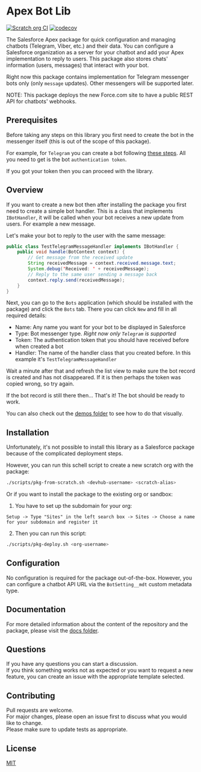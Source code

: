 # Apex Bot Lib

[![Scratch org CI](https://github.com/IlyaMatsuev/Apex-Bot-Lib/actions/workflows/scratch-org-ci.yml/badge.svg)](https://github.com/IlyaMatsuev/Apex-Bot-Lib/actions/workflows/scratch-org-ci.yml)
[![codecov](https://codecov.io/gh/IlyaMatsuev/Apex-Bot-Lib/branch/main/graph/badge.svg?token=BFDV73QRJW)](https://codecov.io/gh/IlyaMatsuev/Apex-Bot-Lib)

The Salesforce Apex package for quick configuration and managing chatbots (Telegram, Viber, etc.) and their data. You can configure a Salesforce organization as a server for your chatbot and add your Apex implementation to reply to users. This package also stores chats' information (users, messages) that interact with your bot.

Right now this package contains implementation for Telegram messenger bots only (only `message` updates). Other messengers will be supported later.

NOTE: This package deploys the new Force.com site to have a public REST API for chatbots' webhooks.

## Prerequisites

Before taking any steps on this library you first need to create the bot in the messenger itself (this is out of the scope of this package).

For example, for `Telegram` you can create a bot following [these steps](https://core.telegram.org/bots#3-how-do-i-create-a-bot). All you need to get is the bot `authentication token`.

If you got your token then you can proceed with the library.

## Overview

If you want to create a new bot then after installing the package you first need to create a simple bot handler. This is a class that implements `IBotHandler`, it will be called when your bot receives a new update from users. For example a new message.

Let's make your bot to reply to the user with the same message:

```java
public class TestTelegramMessageHandler implements IBotHandler {
    public void handle(BotContext context) {
        // Get message from the received update
        String receivedMessage = context.received.message.text;
        System.debug('Received: ' + receivedMessage);
        // Reply to the same user sending a message back
        context.reply.send(receivedMessage);
    }
}
```

Next, you can go to the `Bots` application (which should be installed with the package) and click the `Bots` tab. There you can click `New` and fill in all required details:

-   Name: Any name you want for your bot to be displayed in Salesforce
-   Type: Bot messenger type. _Right now only `Telegram` is supported_
-   Token: The authentication token that you should have received before when created a bot
-   Handler: The name of the handler class that you created before. In this example it's `TestTelegramMessageHandler`

Wait a minute after that and refresh the list view to make sure the bot record is created and has not disappeared. If it is then perhaps the token was copied wrong, so try again.

If the bot record is still there then... That's it! The bot should be ready to work.

You can also check out the [demos folder](docs/demos/) to see how to do that visually.

## Installation

Unfortunately, it's not possible to install this library as a Salesforce package because of the complicated deployment steps.

However, you can run this schell script to create a new scratch org with the package:

```sh
./scripts/pkg-from-scratch.sh <devhub-username> <scratch-alias>
```

Or if you want to install the package to the existing org or sandbox:

1. You have to set up the subdomain for your org:

```
Setup -> Type "Sites" in the left search box -> Sites -> Choose a name for your subdomain and register it
```

2. Then you can run this script:

```sh
./scripts/pkg-deploy.sh <org-username>
```

## Configuration

No configuration is required for the package out-of-the-box. However, you can configure a chatbot API URL via the `BotSetting__mdt` custom metadata type.

## Documentation

For more detailed information about the content of the repository and the package, please visit the [docs folder](docs).

## Questions

If you have any questions you can start a discussion.  
If you think something works not as expected or you want to request a new feature, you can create an issue with the appropriate template selected.

## Contributing

Pull requests are welcome.  
For major changes, please open an issue first to discuss what you would like to change.  
Please make sure to update tests as appropriate.

## License

[MIT](LICENSE)
